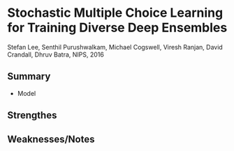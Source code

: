 # Stochastic Multiple Choice Learning for Training Diverse Deep Ensembles

Stefan Lee, Senthil Purushwalkam, Michael Cogswell, Viresh Ranjan, David Crandall, Dhruv Batra, NIPS, 2016

## Summary

- Model

## Strengthes

## Weaknesses/Notes
